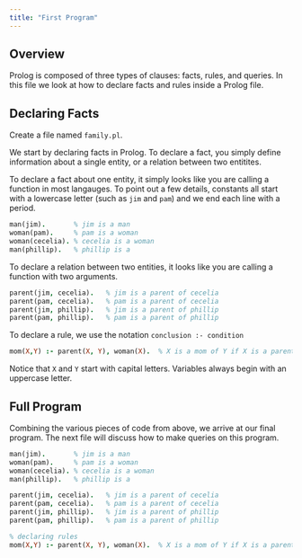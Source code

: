 ```yaml
---
title: "First Program"
---
```



## Overview 

Prolog is composed of three types of clauses: facts, rules, and queries. In this file we look at how to declare facts and rules inside a Prolog file.

## Declaring Facts

Create a file named `family.pl`. 

We start by declaring facts in Prolog. To declare a fact, you simply define information about a single entity, or a relation between two entitites. 


To declare a fact about one entity, it simply looks like you are calling a function in most langauges. To point out a few details, constants all start with a lowercase letter (such as `jim` and `pam`) and we end each line with a period.

```Prolog
man(jim).       % jim is a man
woman(pam).     % pam is a woman
woman(cecelia). % cecelia is a woman
man(phillip).   % phillip is a 
```

To declare a relation between two entities, it looks like you are calling a function with two arguments. 

```Prolog
parent(jim, cecelia).   % jim is a parent of cecelia
parent(pam, cecelia).   % pam is a parent of cecelia
parent(jim, phillip).   % jim is a parent of phillip
parent(pam, phillip).   % pam is a parent of phillip
```

To declare a rule, we use the notation `conclusion :- condition`

```Prolog
mom(X,Y) :- parent(X, Y), woman(X).  % X is a mom of Y if X is a parent of Y and X is a woman
```

Notice that `X` and `Y` start with capital letters. Variables always begin with an uppercase letter.



## Full Program

Combining the various pieces of code from above, we arrive at our final program. The next file will discuss how to make queries on this program.

```Prolog
man(jim).       % jim is a man
woman(pam).     % pam is a woman
woman(cecelia). % cecelia is a woman
man(phillip).   % phillip is a 

parent(jim, cecelia).   % jim is a parent of cecelia
parent(pam, cecelia).   % pam is a parent of cecelia
parent(jim, phillip).   % jim is a parent of phillip
parent(pam, phillip).   % pam is a parent of phillip

% declaring rules
mom(X,Y) :- parent(X, Y), woman(X).  % X is a mom of Y if X is a parent of Y and X is a woman
```